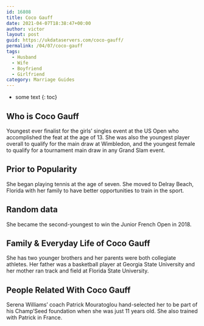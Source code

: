 ```yaml
---
id: 16808
title: Coco Gauff
date: 2021-04-07T18:38:47+00:00
author: victor
layout: post
guid: https://ukdataservers.com/coco-gauff/
permalink: /04/07/coco-gauff
tags:
  - Husband
  - Wife
  - Boyfriend
  - Girlfriend
category: Marriage Guides
---
```


* some text
{: toc}


## Who is Coco Gauff



Youngest ever finalist for the girls&#8217; singles event at the US Open who accomplished the feat at the age of 13. She was also the youngest player overall to qualify for the main draw at Wimbledon, and the youngest female to qualify for a tournament main draw in any Grand Slam event. 

                
                
                
## Prior to Popularity



She began playing tennis at the age of seven. She moved to Delray Beach, Florida with her family to have better opportunities to train in the sport.

                
                
                
## Random data



She became the second-youngest to win the Junior French Open in 2018.

                
                
                
## Family & Everyday Life of Coco Gauff



She has two younger brothers and her parents were both collegiate athletes. Her father was a basketball player at Georgia State University and her mother ran track and field at Florida State University.

                
                
                
## People Related With Coco Gauff



Serena Williams&#8217; coach Patrick Mouratoglou hand-selected her to be part of his Champ&#8217;Seed foundation when she was just 11 years old. She also trained with Patrick in France.

                
              
            
          
          
          